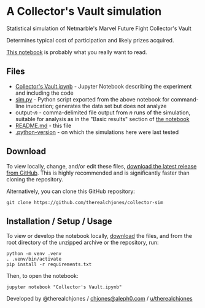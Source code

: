 # A Collector's Vault simulation

Statistical simulation of Netmarble's Marvel Future Fight Collector's Vault

Determines typical cost of participation and likely prizes acquired.

[This notebook](Collector's%Vault.ipynb) is probably what you really want to
read.

## Files

- [Collector's Vault.ipynb](Collector's%20Vault.ipynb) - Jupyter Notebook
  describing the experiment and including the code
- [sim.py](sim.py) - Python script exported from the above notebook for
  command-line invocation; generates the data set but does not analyze
- output-_n_ - comma-delimited file output from _n_ runs of the simulation,
  suitable for analysis as in the "Basic results" section of
  [the notebook](Collector's%20Vault.ipynb)
- [README.md](README.md) - this file
- [.python-version](.python-version) - on which the simulations here were last
  tested

## Download

To view locally, change, and/or edit these files,
[download the latest release from GitHub](https://github.com/therealchjones/collector-sim/releases/latest/download/).
This is highly recommended and is significantly faster than cloning the
repository.

Alternatively, you can clone this GitHub repository:

```
git clone https://github.com/therealchjones/collector-sim
```

## Installation / Setup / Usage

To view or develop the notebook locally, [download](#download) the files, and
from the root directory of the unzipped archive or the repository, run:

```
python -m venv .venv
. .venv/bin/activate
pip install -r requirements.txt
```

Then, to open the notebook:

```
jupyter notebook "Collector's Vault.ipynb"
```

Developed by @therealchjones / chjones@aleph0.com /
[u/therealchjones](https://www.reddit.com/user/therealchjones)
